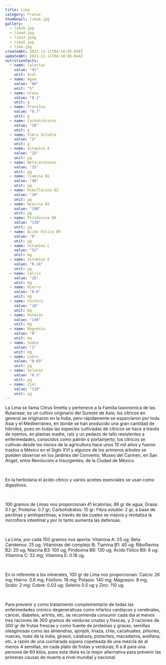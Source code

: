 ```yaml
---
title: Lima
category: Frutas
thumbnail: lima4.jpg
gallery:
  - lima5.jpg
  - lima4.jpg
  - lima3.jpeg
  - lima2.jpg
  - lima.jpg
createdAt: 2021-11-11T04:18:05.036Z
updatedAt: 2021-11-11T04:18:05.044Z
nutritionFacts:
  - name: Calorías
    value: "41"
    unit: kcal
  - name: Agua
    value: "86"
    unit: "%"
  - name: Grasa
    value: "0.1"
    unit: g
  - name: Proteína
    value: "0.7"
    unit: g
  - name: Carbohidratos
    value: "10"
    unit: g
  - name: Fibra Soluble
    value: "2"
    unit: g
  - name: Vitamina A
    value: "25"
    unit: µg
  - name: Betacarotenos
    value: "25"
    unit: µg
  - name: Tiamina B1
    value: "40"
    unit: µg
  - name: Riboflavina B2
    value: "20"
    unit: µg
  - name: Niacina B3
    value: "100"
    unit: µg
  - name: Piridoxina B6
    value: "130"
    unit: µg
  - name: Ácido Fólico B9
    value: "6"
    unit: µg
  - name: Vitamina C
    value: "52"
    unit: mg
  - name: Vitamina E
    value: "0.18"
    unit: µg
  - name: Calcio
    value: "26"
    unit: mg
  - name: Hierro
    value: "0.6"
    unit: mg
  - name: Fósforo
    value: "18"
    unit: mg
  - name: Potasio
    value: "140"
    unit: mg
  - name: Magnesio
    value: "8"
    unit: mg
  - name: Sodio
    value: "2"
    unit: mg
  - name: Cobre
    value: "0.03"
    unit: µg
  - name: Selenio
    value: "0.5"
    unit: µg
  - name: Zinc
    value: "110"
    unit: µg
---
```

La Lima se llama Citrus limetta y pertenece a la Familia taxonómica de las Rutaceae; es un cultivo originario del Sureste de Asia; los cítricos en general se originaron en la India, pero rápidamente se esparcieron por toda Asia y el Mediterráneo, en donde se han producido una gran cantidad de hibridos, pues en todas las especies cultivadas de cítricos se hace a través de injertos, en plantas madre, raíz y un pedazo de tallo resistentes a enfermedades, conocidos como patrón o portainjerto; los cítricos se cultivan desde los inicios de la agricultura hace unos 10 mil años y fueron traídos a México en el Siglo XVI y algunos de los primeros árboles se pueden observar en los jardines del Convento, Museo del Carmen, en San Ánget, entre Revolución e Insurgentes, de la Ciudad de México.

<br/>

En la herbolaria el ácido cítrico y varios aceites esenciales se usan como digestivos.

<br/>

100 gramos de Limas nos proporcionan 41 kcalorías; 86 gr de agua; Grasa: 0.1 gr; Proteína: 0.7 gr; Carbohidratos: 10 gr: Fibra soluble: 2 gr, a base de pectinas y amilopectinas; a través de las cuales se mejora y revitaliza la microflora intestinal y por lo tanto aumenta las defensas.

<br/>

La Lima, por cada 100 gramos nos aporta: Vitamina A: 25 ug; Beta Carotenos: 25 ug; Vitaminas del complejo B; Tiamina B1: 40 ug: Riboflavina B2: 20 ug; Niacina B3: 100 ug; Piridoxina B6: 130 ug; Ácido Fólico B9: 6 ug: Vitamina C: 52 mg; Vitamina E: 0.18 ug.

<br/>

En lo referente a los minerales, 100 gr de Lima nos proporcionan: Calcio: 26 mg: Hierro: 0.6 mg; Fósforo: 18 mg; Potasio: 140 mg; Magnesio: 8 mg; Sodio: 2 mg: Cobre: 0.03 ug: Selenio 0.5 ug y Zinc: 110 ug.

<br/>

Para prevenir y como tratamiento complementario de todas las enfermedades crónico degenerativas como infartos cardíacos y cerebrales, cáncer, diabetes, artritis, etc, se recomienda consumir cada dia al menos tres raciones de 300 gramos de verduras crudas y frescas, y 3 raciones de 300 gr de frutas frescas y como fuente de proteínas y grasas, semillas oleaginosas como las almendras, ajonjoli, linaza, chía, cacahuates, piñones, nueces, nuez de la india, girasol, calabaza, pistaches, macadamia, avellana, etc, a razón de una cucharada sopera copeteada de una mezcla de al menos 4 semillas, en cada plato de frutas y verduras; 6 a 8 para una persona de 60 kilos, pues esta dieta es la mejor alternativa para prevenir las primeras causas de muerte a nivel mundial y nacional.